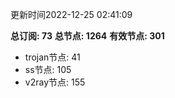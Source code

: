 更新时间2022-12-25 02:41:09

**总订阅: 73**
**总节点: 1264**
**有效节点: 301**
- trojan节点: 41
- ss节点: 105
- v2ray节点: 155
